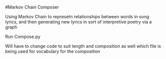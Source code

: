 #Markov Chain Composer

Using Markov Chain to represetn relationships between words in song lyrics, and then generating new lyrics in sort of interpretive poetry via a graph

Run Compose.py

Will have to change code to suit length and composition as well which file is being used for vocabulary for the composition

